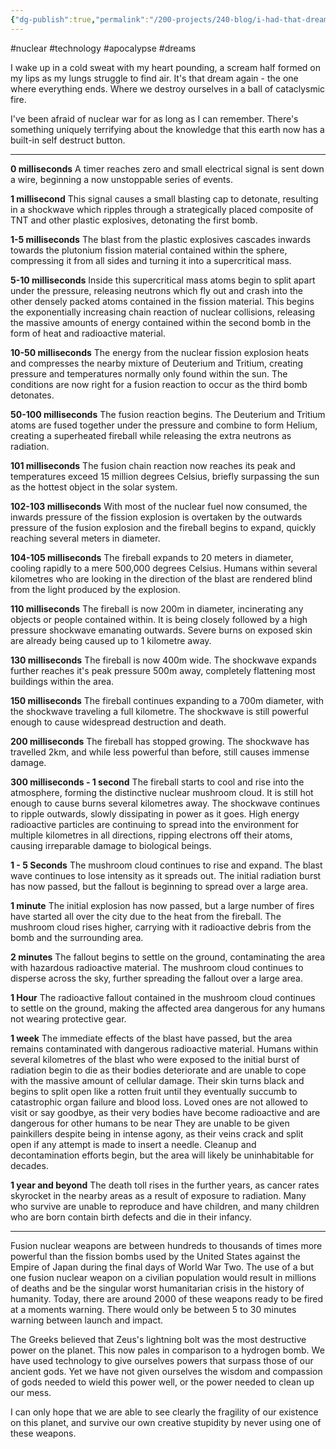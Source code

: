 ```yaml
---
{"dg-publish":true,"permalink":"/200-projects/240-blog/i-had-that-dream-again/"}
---
```


#nuclear #technology #apocalypse #dreams


I wake up in a cold sweat with my heart pounding, a scream half formed on my lips as my lungs struggle to find air. It's that dream again - the one where everything ends. Where we destroy ourselves in a ball of cataclysmic fire. 

I've been afraid of nuclear war for as long as I can remember. There's something uniquely terrifying about the knowledge that this earth now has a built-in self destruct button.

---

**0 milliseconds**
A timer reaches zero and small electrical signal is sent down a wire, beginning a now unstoppable series of events.

**1 millisecond**
This signal causes a small blasting cap to detonate, resulting in a shockwave which ripples through a strategically placed composite of TNT and other plastic explosives, detonating the first bomb.

**1-5 milliseconds**
The blast from the plastic explosives cascades inwards towards the plutonium fission material contained within the sphere, compressing it from all sides and turning it into a supercritical mass.

**5-10 milliseconds**
Inside this supercritical mass atoms begin to split apart under the pressure, releasing neutrons which fly out and crash into the other densely packed atoms contained in the fission material. This begins the exponentially increasing chain reaction of nuclear collisions, releasing the massive amounts of energy contained within the second bomb in the form of heat and radioactive material.

**10-50 milliseconds**
The energy from the nuclear fission explosion heats and compresses the nearby mixture of Deuterium and Tritium, creating pressure and temperatures normally only found within the sun. The conditions are now right for a fusion reaction to occur as the third bomb detonates.

**50-100 milliseconds**
The fusion reaction begins. The Deuterium and Tritium atoms are fused together under the pressure and combine to form Helium, creating a superheated fireball while releasing the extra neutrons as radiation.

**101 milliseconds**
The fusion chain reaction now reaches its peak and temperatures exceed 15 million degrees Celsius, briefly surpassing the sun as the hottest object in the solar system. 

**102-103 milliseconds**
With most of the nuclear fuel now consumed, the inwards pressure of the fission explosion is overtaken by the outwards pressure of the fusion explosion and the fireball begins to expand, quickly reaching several meters in diameter.

**104-105 milliseconds**
The fireball expands to 20 meters in diameter, cooling rapidly to a mere 500,000 degrees Celsius. Humans within several kilometres who are looking in the direction of the blast are rendered blind from the light produced by the explosion.

**110 milliseconds**
The fireball is now 200m in diameter, incinerating any objects or people contained within. It is being closely followed by a high pressure shockwave emanating outwards. Severe burns on exposed skin are already being caused up to 1 kilometre away. 

**130 milliseconds**
The fireball is now 400m wide. The shockwave expands further reaches it's peak pressure 500m away, completely flattening most buildings within the area.

**150 milliseconds**
The fireball continues expanding to a 700m diameter, with the shockwave traveling a full kilometre. The shockwave is still powerful enough to cause widespread destruction and death. 

**200 milliseconds**
The fireball has stopped growing. The shockwave has travelled 2km, and while less powerful than before, still causes immense damage. 

**300 milliseconds - 1 second**
The fireball starts to cool and rise into the atmosphere, forming the distinctive nuclear mushroom cloud. It is still hot enough to cause burns several kilometres away. The shockwave continues to ripple outwards, slowly dissipating in power as it goes. High energy radioactive particles are continuing to spread into the environment for multiple kilometres in all directions, ripping electrons off their atoms, causing irreparable damage to biological beings.

**1 - 5 Seconds**
The mushroom cloud continues to rise and expand. The blast wave continues to lose intensity as it spreads out. 
The initial radiation burst has now passed, but the fallout is beginning to spread over a large area.

**1 minute**
The initial explosion has now passed, but a large number of fires have started all over the city due to the heat from the fireball. The mushroom cloud rises higher, carrying with it radioactive debris from the bomb and the surrounding area.

**2 minutes**
The fallout begins to settle on the ground, contaminating the area with hazardous radioactive material. The mushroom cloud continues to disperse across the sky, further spreading the fallout over a large area.

**1 Hour**
The radioactive fallout contained in the mushroom cloud continues to settle on the ground, making the affected area dangerous for any humans not wearing protective gear.

**1 week**
The immediate effects of the blast have passed, but the area remains contaminated with dangerous radioactive material. 
Humans within several kilometres of the blast who were exposed to the initial burst of radiation begin to die as their bodies deteriorate and are unable to cope with the massive amount of cellular damage. Their skin turns black and begins to split open like a rotten fruit until they eventually succumb to catastrophic organ failure and blood loss. Loved ones are not allowed to visit or say goodbye, as their very bodies have become radioactive and are dangerous for other humans to be near They are unable to be given painkillers despite being in intense agony, as their veins crack and split open if any attempt is made to insert a needle.
Cleanup and decontamination efforts begin, but the area will likely be uninhabitable for decades. 

**1 year and beyond**
The death toll rises in the further years, as cancer rates skyrocket in the nearby areas as a result of exposure to radiation. Many who survive are unable to reproduce and have children, and many children who are born contain birth defects and die in their infancy.

---

Fusion nuclear weapons are between hundreds to thousands of times more powerful than the fission bombs used by the United States against the Empire of Japan during the final days of World War Two. The use of a but one fusion nuclear weapon on a civilian population would result in millions of deaths and be the singular worst humanitarian crisis in the history of humanity. Today, there are around 2000 of these weapons ready to be fired at a moments warning. There would only be between 5 to 30 minutes warning between launch and impact.

The Greeks believed that Zeus's lightning bolt was the most destructive power on the planet. This now pales in comparison to a hydrogen bomb. We have used technology to give ourselves powers that surpass those of our ancient gods. Yet we have not given ourselves the wisdom and compassion of gods needed to wield this power well, or the power needed to clean up our mess.

I can only hope that we are able to see clearly the fragility of our existence on this planet, and survive our own creative stupidity by never using one of these weapons.
